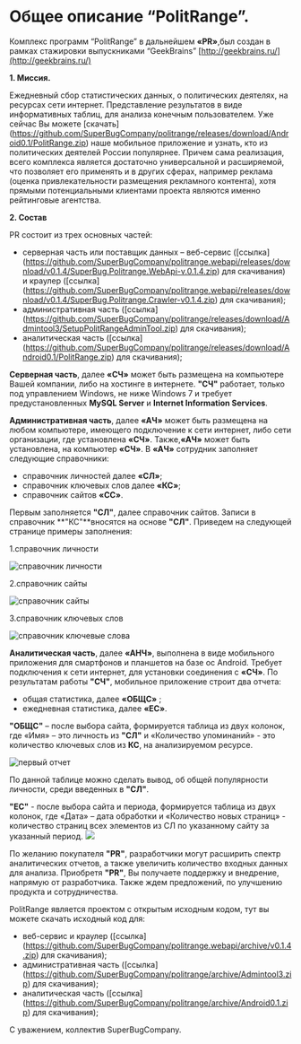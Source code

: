 # Общее описание “PolitRange”.
Комплекс программ “PolitRange” в дальнейшем **«PR»**,был создан в рамках стажировки выпускниками “GeekBrains” [http://geekbrains.ru/](http://geekbrains.ru/)

**1. Миссия.**

Ежедневный сбор статистических данных, о политических деятелях, на ресурсах сети интернет. Представление результатов в виде информативных таблиц, для анализа конечным пользователем. Уже сейчас Вы можете [скачать] (https://github.com/SuperBugCompany/politrange/releases/download/Android0.1/PolitRange.zip) наше мобильное приложение и узнать, кто из политических деятелей России популярнее. Причем сама реализация, всего комплекса является достаточно  универсальной и расширяемой, что позволяет его применять и в других сферах, например реклама (оценка привлекательности размещения рекламного контента),  хотя прямыми потенциальными клиентами проекта являются именно рейтинговые агентства.

**2. Состав**

PR состоит из трех основных частей:

* серверная часть  или поставщик данных –  веб-сервис ([ссылка] (https://github.com/SuperBugCompany/politrange.webapi/releases/download/v0.1.4/SuperBug.Politrange.WebApi-v.0.1.4.zip) для скачивания) и краулер ([ссылка] (https://github.com/SuperBugCompany/politrange.webapi/releases/download/v0.1.4/SuperBug.Politrange.Crawler-v0.1.4.zip) для скачивания);
* административная часть ([ссылка] (https://github.com/SuperBugCompany/politrange/releases/download/Admintool3/SetupPolitRangeAdminTool.zip) для скачивания);
* аналитическая часть ([ссылка] (https://github.com/SuperBugCompany/politrange/releases/download/Android0.1/PolitRange.zip) для скачивания);

**Серверная часть**, далее **«СЧ»** может быть размещена на компьютере Вашей компании, либо на хостинге в интернете.  **"СЧ"** работает, только под управлением Windows, не ниже Windows 7 и требует предустановленных **MySQL Server** и **Internet Information Services**.

**Административная часть**, далее **«АЧ»** может быть размещена на любом компьютере, имеющего подключение к сети интернет, либо сети организации, где установлена **«СЧ»**. Также,**«АЧ»** может быть установлена, на компьютер **«СЧ»**.
В **«АЧ»** сотрудник заполняет следующие справочники:
*  справочник личностей далее **«СЛ»**; 
*  справочник ключевых слов далее **«КС»**; 
*  справочник сайтов **«СС»**.

Первым заполняется **"СЛ"**, далее справочник сайтов. Записи в справочник  **"КС"**вносятся на основе **"СЛ"**. Приведем на следующей странице примеры заполнения:

1.справочник личности

![справочник личности](https://github.com/SuperBugCompany/politrange/blob/master/admintool/screenshots/scr01.jpg)

2.справочник сайты

![справочник сайты](https://github.com/SuperBugCompany/politrange/blob/master/admintool/screenshots/scr06.jpg)

3.справочник ключевых слов

![справочник ключевые слова](https://github.com/SuperBugCompany/politrange/blob/master/admintool/screenshots/scr03.jpg)

**Аналитическая часть**, далее **«АНЧ»**, выполнена в виде мобильного приложения для смартфонов и планшетов на базе ос Android. Требует подключения к сети интернет, для установки соединения с **«СЧ»**. По результатам работы **"СЧ"**, мобильное приложение строит два отчета:

* общая  статистика, далее **«ОБЩС»** ;
* ежедневная статистика,  далее **«EC»**. 

**"ОБЩС"** – после выбора сайта, формируется таблица из двух колонок, где «Имя» – это личность из **"СЛ"** и «Количество упоминаний» - это количество ключевых слов из **КС**, на анализируемом ресурсе.

![первый отчет](https://github.com/SuperBugCompany/politrange/blob/master/admintool/screenshots/abdr_scr01.png)

По данной таблице можно сделать вывод, об общей популярности личности, среди введенных в **"СЛ"**.

**"ЕС"** - после выбора сайта и периода, формируется таблица из двух колонок, где «Дата» – дата обработки и «Количество новых страниц» - количество страниц всех элементов из СЛ по указанному сайту за указанный период.
![](https://github.com/SuperBugCompany/politrange/blob/master/admintool/screenshots/abdr_scr02.png)

По желанию покупателя **"PR"**, разработчики могут расширить спектр аналитических отчетов, а также увеличить количество входных данных для анализа. Приобретя **"PR"**, Вы получаете поддержку и внедрение, напрямую от разработчика. Также ждем предложений, по улучшению продукта и сотрудничества.

PolitRange является проектом с открытым исходным кодом, тут вы можете скачать исходный код для:
* веб-сервис и краулер ([ссылка] (https://github.com/SuperBugCompany/politrange.webapi/archive/v0.1.4.zip) для скачивания);
* административная часть ([ссылка] (https://github.com/SuperBugCompany/politrange/archive/Admintool3.zip) для скачивания);
* аналитическая часть ([ссылка] (https://github.com/SuperBugCompany/politrange/archive/Android0.1.zip) для скачивания);


С уважением, 
коллектив SuperBugCompany.
